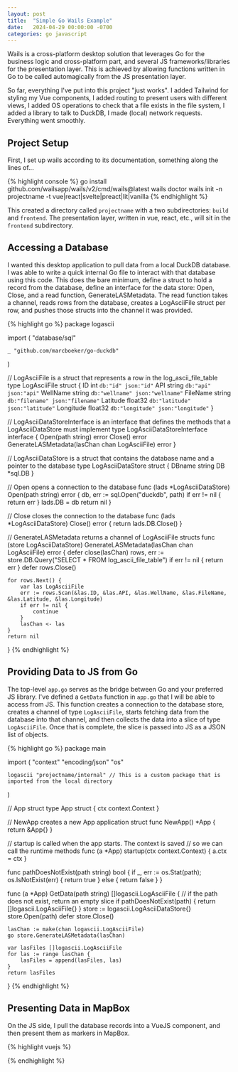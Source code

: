 ```yaml
---
layout: post
title:  "Simple Go Wails Example"
date:   2024-04-29 00:00:00 -0700
categories: go javascript
---
```


Wails is a cross-platform desktop solution that leverages Go for the business logic and cross-platform part, and several JS frameworks/libraries for the presentation layer. This is achieved by allowing functions written in Go to be called automagically from the JS presentation layer.

So far, everything I've put into this project "just works". I added Tailwind for styling my Vue components, I added routing to present users with different views, I added OS operations to check that a file exists in the file system, I added a library to talk to DuckDB, I made (local) network requests. Everything went smoothly.

## Project Setup

First, I set up wails according to its documentation, something along the lines of...

{% highlight console %}
go install github.com/wailsapp/wails/v2/cmd/wails@latest
wails doctor
wails init -n projectname -t vue|react|svelte|preact|lit|vanilla
{% endhighlight %}

This created a directory called `projectname` with a two subdirectories: `build` and `frontend`. The presentation layer, written in vue, react, etc., will sit in the `frontend` subdirectory.

## Accessing a Database

I wanted this desktop application to pull data from a local DuckDB database. I was able to write a quick internal Go file to interact with that database using this code. This does the bare minimum, define a struct to hold a record from the database, define an interface for the data store: Open, Close, and a read function, GenerateLASMetadata. The read function takes a channel, reads rows from the database, creates a LogAsciiFile struct per row, and pushes those structs into the channel it was provided.

{% highlight go %}
package logascii

import (
	"database/sql"

	_ "github.com/marcboeker/go-duckdb"
)

// LogAsciiFile is a struct that represents a row in the log_ascii_file_table
type LogAsciiFile struct {
	ID        int     `db:"id" json:"id"`
	API       string  `db:"api" json:"api"`
	WellName  string  `db:"wellname" json:"wellname"`
	FileName  string  `db:"filename" json:"filename"`
	Latitude  float32 `db:"latitude" json:"latitude"`
	Longitude float32 `db:"longitude" json:"longitude"`
}

// LogAsciiDataStoreInterface is an interface that defines the methods that a LogAsciiDataStore must implement
type LogAsciiDataStoreInterface interface {
	Open(path string) error
	Close() error
	GenerateLASMetadata(lasChan chan LogAsciiFile) error
}

// LogAsciiDataStore is a struct that contains the database name and a pointer to the database
type LogAsciiDataStore struct {
	DBname string
	DB *sql.DB
}

// Open opens a connection to the database
func (lads *LogAsciiDataStore) Open(path string) error {
	db, err := sql.Open("duckdb", path)
	if err != nil {
		return err
	}
	lads.DB = db
	return nil
}

// Close closes the connection to the database
func (lads *LogAsciiDataStore) Close() error {
	return lads.DB.Close()
}

// GenerateLASMetadata returns a channel of LogAsciiFile structs
func (store LogAsciiDataStore) GenerateLASMetadata(lasChan chan LogAsciiFile) error {
	defer close(lasChan)
	rows, err := store.DB.Query("SELECT * FROM log_ascii_file_table")
	if err != nil {
		return err
	}
	defer rows.Close()

	for rows.Next() {
		var las LogAsciiFile
		err := rows.Scan(&las.ID, &las.API, &las.WellName, &las.FileName, &las.Latitude, &las.Longitude)
		if err != nil {
			continue
		}
		lasChan <- las
	}
	return nil
}
{% endhighlight %}

## Providing Data to JS from Go

The top-level `app.go` serves as the bridge between Go and your preferred JS library. I've defined a `GetData` function in `app.go` that I will be able to access from JS. This function creates a connection to the database store, creates a channel of type `LogAsciiFile`, starts fetching data from the database into that channel, and then collects the data into a slice of type `LogAsciiFile`. Once that is complete, the slice is passed into JS as a JSON list of objects.

{% highlight go %}
package main

import (
	"context"
	"encoding/json"
	"os"

	logascii "projectname/internal" // This is a custom package that is imported from the local directory
)

// App struct
type App struct {
	ctx context.Context
}

// NewApp creates a new App application struct
func NewApp() *App {
	return &App{}
}

// startup is called when the app starts. The context is saved
// so we can call the runtime methods
func (a *App) startup(ctx context.Context) {
	a.ctx = ctx
}

func pathDoesNotExist(path string) bool {
	if _, err := os.Stat(path); os.IsNotExist(err) {
		return true
	} else {
		return false
	}
}

func (a *App) GetData(path string) []logascii.LogAsciiFile {
        // if the path does not exist, return an empty slice
	if pathDoesNotExist(path) { 
		return []logascii.LogAsciiFile{}
	}
	store := logascii.LogAsciiDataStore{}
	store.Open(path)
	defer store.Close()

	lasChan := make(chan logascii.LogAsciiFile)
	go store.GenerateLASMetadata(lasChan)

	var lasFiles []logascii.LogAsciiFile
	for las := range lasChan {
		lasFiles = append(lasFiles, las)
	}
	return lasFiles
}
{% endhighlight %}

## Presenting Data in MapBox

On the JS side, I pull the database records into a VueJS component, and then present them as markers in MapBox.

{% highlight vuejs %}
<template>
  <div class="bg-gray-100 rounded mt-4 p-4">
    <div ref="mapContainer" class="map-container"></div>
  </div>
</template>

<script>
import '../../node_modules/mapbox-gl/dist/mapbox-gl.css'
import { GetData } from '../../wailsjs/go/main/App'
import mapboxgl from 'mapbox-gl'
mapboxgl.accessToken = 'MAPBOX-TOKEN'

export default {
  name: 'MapCard',
  data() {
    return {
      map: {},
      center: { lng: -102.224518, lat: 31.213995 },
      style: 'mapbox://styles/mapbox/streets-v12',
      dbConnectionStore: null,
    }
  },
  methods: {
    initMap(options) {
      const map = new mapboxgl.Map(options)
      return map
    },
    addMarker(map, coordinates) {
      new mapboxgl.Marker().setLngLat(coordinates).addTo(map)
    },
  },
  async mounted() {
    this.map = this.initMap({
      container: this.$refs.mapContainer,
      style: this.style,
      center: this.center,
      zoom: 6,
    })
    const path = '/path/to/duck/db/minimal.duckdb'
    const result = await GetData(path)
    for (let item of result) {
      this.addMarker(this.map, [item.longitude, item.latitude])
    }
  },
}
</script>

<style scoped>
.map-container {
  flex: 1;
  display: flex;
  height: 100vh;
}
</style>
{% endhighlight %}
